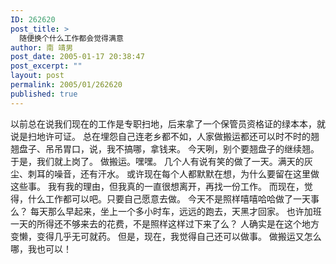 ```yaml
---
ID: 262620
post_title: >
  随便换个什么工作都会觉得满意
author: 南 靖男
post_date: 2005-01-17 20:38:47
post_excerpt: ""
layout: post
permalink: 2005/01/262620
published: true
---
```

以前总在说我们现在的工作是专职扫地，后来拿了一个保管员资格证的绿本本，就说是扫地许可证。
总在埋怨自己连老乡都不如，人家做搬运都还可以时不时的翘翘盘子、吊吊胃口，说，我不搞哪，拿钱来。
今天咧，别个要翘盘子的继续翘。于是，我们就上岗了。
做搬运。嘿嘿。
几个人有说有笑的做了一天。满天的灰尘、刺耳的噪音，还有汗水。
或许现在每个人都默默在想，为什么要留在这里做这些事。
我有我的理由，但我真的一直很想离开，再找一份工作。
而现在，觉得，什么工作都可以吧。只要自己愿意去做。
今天不是照样嘻嘻哈哈做了一天事么？
每天那么早起来，坐上一个多小时车，远远的跑去，天黑才回家。
也许加班一天的所得还不够来去的花费，不是照样这样过下来了么？
人确实是在这个地方变懒，变得几乎无可就药。
但是，现在，我觉得自己还可以做事。
做搬运又怎么哪，我也可以！